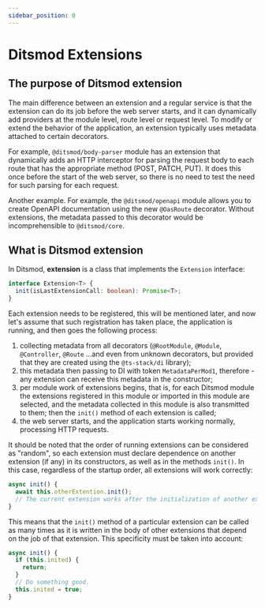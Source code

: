 ```yaml
---
sidebar_position: 0
---
```


# Ditsmod Extensions

## The purpose of Ditsmod extension

The main difference between an extension and a regular service is that the extension can do its job before the web server starts, and it can dynamically add providers at the module level, route level or request level. To modify or extend the behavior of the application, an extension typically uses metadata attached to certain decorators.

For example, `@ditsmod/body-parser` module has an extension that dynamically adds an HTTP interceptor for parsing the request body to each route that has the appropriate method (POST, PATCH, PUT). It does this once before the start of the web server, so there is no need to test the need for such parsing for each request.

Another example. For example, the `@ditsmod/openapi` module allows you to create OpenAPI documentation using the new `@OasRoute` decorator. Without extensions, the metadata passed to this decorator would be incomprehensible to `@ditsmod/core`.

## What is Ditsmod extension

In Ditsmod, **extension** is a class that implements the `Extension` interface:

```ts
interface Extension<T> {
  init(isLastExtensionCall: boolean): Promise<T>;
}
```

Each extension needs to be registered, this will be mentioned later, and now let's assume that such registration has taken place, the application is running, and then goes the following process:

1. collecting metadata from all decorators (`@RootModule`, `@Module`, `@Controller`, `@Route` ...and even from unknown decorators, but provided that they are created using the `@ts-stack/di` library);
2. this metadata then passing to DI with token `MetadataPerMod1`, therefore - any extension can receive this metadata in the constructor;
3. per module work of extensions begins, that is, for each Ditsmod module the extensions registered in this module or imported in this module are selected, and the metadata collected in this module is also transmitted to them; then the `init()` method of each extension is called;
4. the web server starts, and the application starts working normally, processing HTTP requests.

It should be noted that the order of running extensions can be considered as "random", so each extension must declare dependence on another extension (if any) in its constructors, as well as in the methods `init()`. In this case, regardless of the startup order, all extensions will work correctly:

```ts
async init() {
  await this.otherExtention.init();
  // The current extension works after the initialization of another extension is completed.
}
```

This means that the `init()` method of a particular extension can be called as many times as it is written in the body of other extensions that depend on the job of that extension. This specificity must be taken into account:

```ts
async init() {
  if (this.inited) {
    return;
  }
  // Do something good.
  this.inited = true;
}
```

